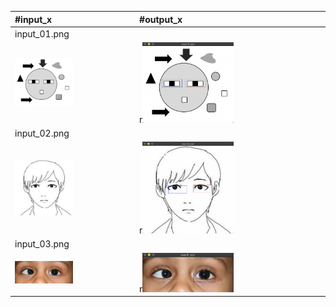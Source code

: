 
| #input_x                  |#output_x                  |
| :------------------- | :------------------- |
|input_01.png||
| <img  src="./assets/input_01.jpg" width = "50%"> | r<img  src="./assets/output_01.png" width = "50%">|
|input_02.png||
| <img  src="./assets/input_02.jpg" width = "50%"> | r<img  src="./assets/output_02.png" width = "50%">|
|input_03.png||
| <img  src="./assets/input_03.jpg" width = "50%"> | r<img  src="./assets/output_03.png" width = "50%">|



		